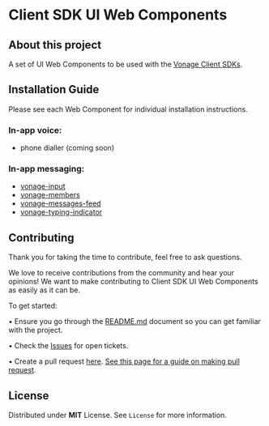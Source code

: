 # Client SDK UI Web Components


## About this project

A set of UI Web Components to be used with the [Vonage Client SDKs](https://developer.nexmo.com/client-sdk/overview).

## Installation Guide

Please see each Web Component for individual installation instructions.

### In-app voice:

* phone dialler (coming soon)

### In-app messaging:

* [vonage-input](vonage-input)
* [vonage-members](vonage-members)
* [vonage-messages-feed](vonage-messages-feed)
* [vonage-typing-indicator](vonage-typing-indicator)

## Contributing

Thank you for taking the time to contribute, feel free to ask questions.

We love to receive contributions from the community and hear your opinions! We want to make contributing to Client SDK UI Web Components as easily as it can be.

To get started:

•	Ensure you go through the [README.md](https://github.com/nexmo-community/clientsdk-ui-js/README.md) document so you can get familiar with the project.

•	Check the [Issues](https://github.com/nexmo-community/clientsdk-ui-js/issues) for open tickets.

•	Create a pull request [here](https://github.com/nexmo-community/clientsdk-ui-js/pulls). [See this page for a guide on making pull request](https://docs.github.com/en/free-pro-team@latest/github/collaborating-with-issues-and-pull-requests/creating-a-pull-request).


## License
  Distributed under **MIT** License. See `License` for more information.
